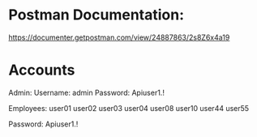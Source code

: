 # Postman Documentation:

https://documenter.getpostman.com/view/24887863/2s8Z6x4a19

# Accounts

Admin: 
Username: admin
Password: Apiuser1.!

Employees:
user01
user02
user03
user04
user08
user10
user44
user55

Password: Apiuser1.!
